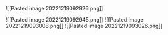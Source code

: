 ![[Pasted image 20221219092926.png]]

![[Pasted image 20221219092945.png]]
![[Pasted image 20221219093008.png]]
![[Pasted image 20221219093026.png]]